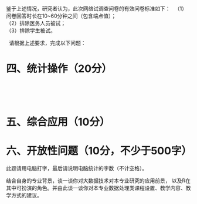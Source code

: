 
 鉴于上述情况，研究者认为，此次网络试调查问卷的有效问卷标准如下：  
 （1）问卷回答时长在10~60分钟之间（包含端点值）；  
 （2）排除医务人员被试；  
 （3）排除学生被试。  
   
   请根据上述要求，完成以下问题：  
     
        
 # 四、统计操作（20分）
   
   
  
    
  
 # 五、综合应用（10分） 
   
   
     
    
   
   
 # 六、开放性问题（10分，不少于500字）
 此题请用电脑打字，最后请说明电脑统计的字数（不计空格）。
 
 结合自身的专业背景，谈一谈你对大数据技术对本专业研究的应用前景，
 以及R在其中可扮演的角色。并由此谈一谈你对本专业数据处理类课程设置、教学内容、教学方式的建议。
